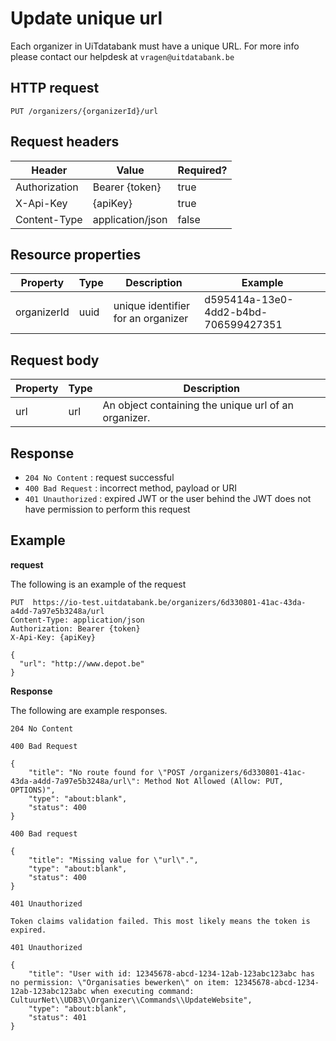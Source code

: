 ---
---

# Update unique url

Each organizer in UiTdatabank must have a unique URL. For more info please contact our helpdesk at `vragen@uitdatabank.be`

## HTTP request

```
PUT /organizers/{organizerId}/url
```

## Request headers

| Header        | Value            | Required? |
| ------------- | ---------------- | --------- |
| Authorization | Bearer {token}   | true      |
| X-Api-Key     | {apiKey}         | true      |
| Content-Type  | application/json | false     |

## Resource properties

| Property	| Type | Description | Example |
|--|--|--|--|
| organizerId	| uuid | unique identifier for an organizer | d595414a-13e0-4dd2-b4bd-706599427351 |


## Request body

| Property	| Type | Description |
|--|--|--|
| url | url | An object containing the unique url of an organizer. |

## Response

* `204 No Content` : request successful
* `400 Bad Request` : incorrect method, payload or URI
* `401 Unauthorized` : expired JWT or the user behind the JWT does not have permission to perform this request

## Example

**request**

The following is an example of the request

```
PUT  https://io-test.uitdatabank.be/organizers/6d330801-41ac-43da-a4dd-7a97e5b3248a/url
Content-Type: application/json
Authorization: Bearer {token}
X-Api-Key: {apiKey}

{
  "url": "http://www.depot.be"
}
```

**Response**

The following are example responses.

```
204 No Content
```

```
400 Bad Request

{
    "title": "No route found for \"POST /organizers/6d330801-41ac-43da-a4dd-7a97e5b3248a/url\": Method Not Allowed (Allow: PUT, OPTIONS)",
    "type": "about:blank",
    "status": 400
}
```

```
400 Bad request

{
    "title": "Missing value for \"url\".",
    "type": "about:blank",
    "status": 400
}
```

```
401 Unauthorized

Token claims validation failed. This most likely means the token is expired.
```

```
401 Unauthorized

{
    "title": "User with id: 12345678-abcd-1234-12ab-123abc123abc has no permission: \"Organisaties bewerken\" on item: 12345678-abcd-1234-12ab-123abc123abc when executing command: CultuurNet\\UDB3\\Organizer\\Commands\\UpdateWebsite",
    "type": "about:blank",
    "status": 401
}
```
